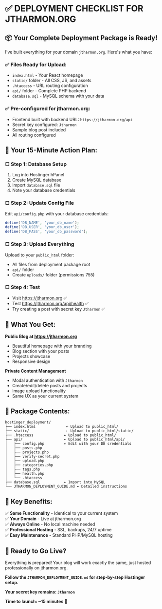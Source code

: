 # ✅ DEPLOYMENT CHECKLIST FOR JTHARMON.ORG

## 📦 **Your Complete Deployment Package is Ready!**

I've built everything for your domain `jtharmon.org`. Here's what you have:

### **✅ Files Ready for Upload:**
- `index.html` - Your React homepage  
- `static/` folder - All CSS, JS, and assets
- `.htaccess` - URL routing configuration
- `api/` folder - Complete PHP backend
- `database.sql` - MySQL schema with your data

### **✅ Pre-configured for jtharmon.org:**
- Frontend built with backend URL: `https://jtharmon.org/api`
- Secret key configured: `Jtharmon`
- Sample blog post included
- All routing configured

## 🎯 **Your 15-Minute Action Plan:**

### **□ Step 1: Database Setup**
1. Log into Hostinger hPanel
2. Create MySQL database 
3. Import `database.sql` file
4. Note your database credentials

### **□ Step 2: Update Config File**
Edit `api/config.php` with your database credentials:
```php
define('DB_NAME', 'your_db_name');
define('DB_USER', 'your_db_user');  
define('DB_PASS', 'your_db_password');
```

### **□ Step 3: Upload Everything**
Upload to your `public_html` folder:
- All files from deployment package root
- `api/` folder
- Create `uploads/` folder (permissions 755)

### **□ Step 4: Test**
- Visit https://jtharmon.org ✅
- Test https://jtharmon.org/api/health ✅  
- Try creating a post with secret key `Jtharmon` ✅

## 🚀 **What You Get:**

**Public Blog at https://jtharmon.org**
- Beautiful homepage with your branding
- Blog section with your posts
- Projects showcase
- Responsive design

**Private Content Management**
- Modal authentication with `Jtharmon`
- Create/edit/delete posts and projects
- Image upload functionality
- Same UX as your current system

## 📁 **Package Contents:**

```
hostinger_deployment/
├── index.html              ← Upload to public_html/
├── static/                 ← Upload to public_html/static/
├── .htaccess              ← Upload to public_html/
├── api/                   ← Upload to public_html/api/
│   ├── config.php         ← Edit with your DB credentials
│   ├── posts.php
│   ├── projects.php
│   ├── verify-secret.php
│   ├── upload.php
│   ├── categories.php
│   ├── tags.php
│   ├── health.php
│   └── .htaccess
├── database.sql           ← Import into MySQL
└── JTHARMON_DEPLOYMENT_GUIDE.md ← Detailed instructions
```

## 💎 **Key Benefits:**

✅ **Same Functionality** - Identical to your current system  
✅ **Your Domain** - Live at jtharmon.org  
✅ **Always Online** - No local machine needed  
✅ **Professional Hosting** - SSL, backups, 24/7 uptime  
✅ **Easy Maintenance** - Standard PHP/MySQL hosting  

## 🎉 **Ready to Go Live?**

Everything is prepared! Your blog will work exactly the same, just hosted professionally on jtharmon.org.

**Follow the `JTHARMON_DEPLOYMENT_GUIDE.md` for step-by-step Hostinger setup.**

**Your secret key remains: `Jtharmon`**

**Time to launch: ~15 minutes** 🚀